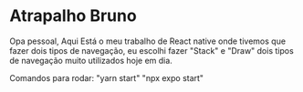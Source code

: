 # Atrapalho Bruno
 Opa pessoal, Aqui Está o meu trabalho de React native onde tivemos que fazer dois tipos de navegação, eu escolhi fazer "Stack" e "Draw" dois tipos de navegação muito utilizados hoje em dia.
 
 
 Comandos para rodar:
 "yarn start"
 "npx expo start"
 
